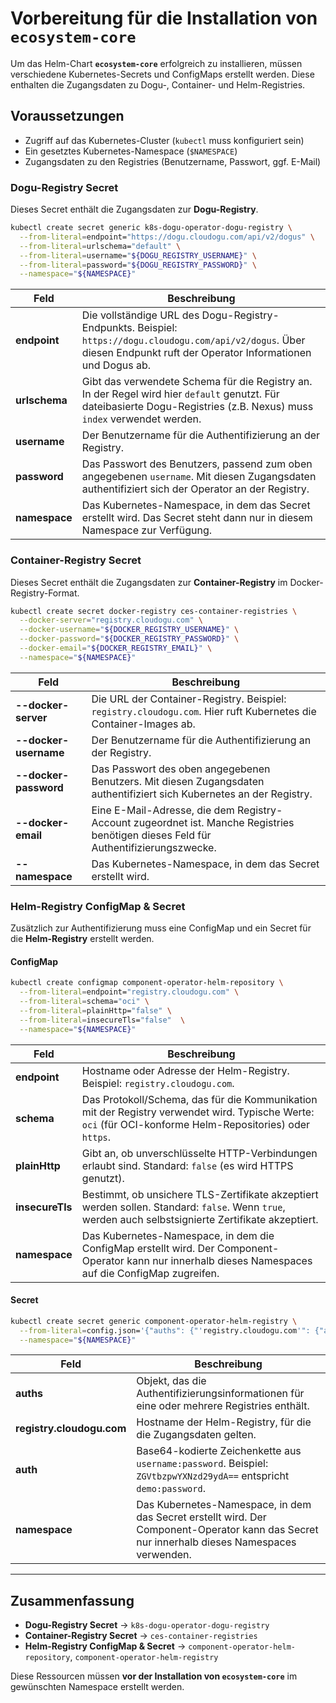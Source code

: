 # Vorbereitung für die Installation von `ecosystem-core`

Um das Helm-Chart **`ecosystem-core`** erfolgreich zu installieren, müssen verschiedene Kubernetes-Secrets und ConfigMaps erstellt werden. 
Diese enthalten die Zugangsdaten zu Dogu-, Container- und Helm-Registries.

## Voraussetzungen

- Zugriff auf das Kubernetes-Cluster (`kubectl` muss konfiguriert sein)
- Ein gesetztes Kubernetes-Namespace (`$NAMESPACE`)
- Zugangsdaten zu den Registries (Benutzername, Passwort, ggf. E-Mail)

### Dogu-Registry Secret

Dieses Secret enthält die Zugangsdaten zur **Dogu-Registry**.

```bash
kubectl create secret generic k8s-dogu-operator-dogu-registry \
  --from-literal=endpoint="https://dogu.cloudogu.com/api/v2/dogus" \
  --from-literal=urlschema="default" \
  --from-literal=username="${DOGU_REGISTRY_USERNAME}" \
  --from-literal=password="${DOGU_REGISTRY_PASSWORD}" \
  --namespace="${NAMESPACE}"
```

| Feld          | Beschreibung                                                                                                                                                            |
| ------------- |-------------------------------------------------------------------------------------------------------------------------------------------------------------------------|
| **endpoint**  | Die vollständige URL des Dogu-Registry-Endpunkts. Beispiel: `https://dogu.cloudogu.com/api/v2/dogus`. Über diesen Endpunkt ruft der Operator Informationen und Dogus ab. |
| **urlschema** | Gibt das verwendete Schema für die Registry an. In der Regel wird hier `default` genutzt. Für dateibasierte Dogu-Registries (z.B. Nexus) muss `index` verwendet werden. |
| **username**  | Der Benutzername für die Authentifizierung an der Registry.                                    |
| **password**  | Das Passwort des Benutzers, passend zum oben angegebenen `username`. Mit diesen Zugangsdaten authentifiziert sich der Operator an der Registry.                         |
| **namespace** | Das Kubernetes-Namespace, in dem das Secret erstellt wird. Das Secret steht dann nur in diesem Namespace zur Verfügung.                                                 |


### Container-Registry Secret

Dieses Secret enthält die Zugangsdaten zur **Container-Registry** im Docker-Registry-Format.

```bash
kubectl create secret docker-registry ces-container-registries \
  --docker-server="registry.cloudogu.com" \
  --docker-username="${DOCKER_REGISTRY_USERNAME}" \
  --docker-password="${DOCKER_REGISTRY_PASSWORD}" \
  --docker-email="${DOCKER_REGISTRY_EMAIL}" \
  --namespace="${NAMESPACE}"
```

| Feld                  | Beschreibung                                                                                                                        |
| --------------------- |-------------------------------------------------------------------------------------------------------------------------------------|
| **--docker-server**   | Die URL der Container-Registry. Beispiel: `registry.cloudogu.com`. Hier ruft Kubernetes die Container-Images ab.                    |
| **--docker-username** | Der Benutzername für die Authentifizierung an der Registry.                                                                         |
| **--docker-password** | Das Passwort des oben angegebenen Benutzers. Mit diesen Zugangsdaten authentifiziert sich Kubernetes an der Registry.               |
| **--docker-email**    | Eine E-Mail-Adresse, die dem Registry-Account zugeordnet ist. Manche Registries benötigen dieses Feld für Authentifizierungszwecke. |
| **--namespace**       | Das Kubernetes-Namespace, in dem das Secret erstellt wird.                                                                          |


### Helm-Registry ConfigMap & Secret

Zusätzlich zur Authentifizierung muss eine ConfigMap und ein Secret für die **Helm-Registry** erstellt werden.

#### ConfigMap

```bash
kubectl create configmap component-operator-helm-repository \
  --from-literal=endpoint="registry.cloudogu.com" \
  --from-literal=schema="oci" \
  --from-literal=plainHttp="false" \
  --from-literal=insecureTls="false"  \
  --namespace="${NAMESPACE}"
```

| Feld            | Beschreibung                                                                                                                                              |
| --------------- |-----------------------------------------------------------------------------------------------------------------------------------------------------------|
| **endpoint**    | Hostname oder Adresse der Helm-Registry. Beispiel: `registry.cloudogu.com`.                                                                               |
| **schema**      | Das Protokoll/Schema, das für die Kommunikation mit der Registry verwendet wird. Typische Werte: `oci` (für OCI-konforme Helm-Repositories) oder `https`. |
| **plainHttp**   | Gibt an, ob unverschlüsselte HTTP-Verbindungen erlaubt sind. Standard: `false` (es wird HTTPS genutzt).                                                   |
| **insecureTls** | Bestimmt, ob unsichere TLS-Zertifikate akzeptiert werden sollen. Standard: `false`. Wenn `true`, werden auch selbstsignierte Zertifikate akzeptiert.      |
| **namespace**   | Das Kubernetes-Namespace, in dem die ConfigMap erstellt wird. Der Component-Operator kann nur innerhalb dieses Namespaces auf die ConfigMap zugreifen.    |


#### Secret

```bash
kubectl create secret generic component-operator-helm-registry \
  --from-literal=config.json='{"auths": {"'registry.cloudogu.com'": {"auth": "'$(echo -n "${HELM_REGISTRY_USERNAME}:${HELM_REGISTRY_PASSWORD}" | base64)'"}}}' \
  --namespace="${NAMESPACE}"
```

| Feld                      | Beschreibung                                                                                                                                 |
| ------------------------- | -------------------------------------------------------------------------------------------------------------------------------------------- |
| **auths**                 | Objekt, das die Authentifizierungsinformationen für eine oder mehrere Registries enthält.                                                    |
| **registry.cloudogu.com** | Hostname der Helm-Registry, für die die Zugangsdaten gelten.                                                                                 |
| **auth**                  | Base64-kodierte Zeichenkette aus `username:password`. Beispiel: `ZGVtbzpwYXNzd29ydA==` entspricht `demo:password`.                           |
| **namespace**             | Das Kubernetes-Namespace, in dem das Secret erstellt wird. Der Component-Operator kann das Secret nur innerhalb dieses Namespaces verwenden. |


---

## Zusammenfassung

- **Dogu-Registry Secret** → `k8s-dogu-operator-dogu-registry`
- **Container-Registry Secret** → `ces-container-registries`
- **Helm-Registry ConfigMap & Secret** → `component-operator-helm-repository`, `component-operator-helm-registry`

Diese Ressourcen müssen **vor der Installation von `ecosystem-core`** im gewünschten Namespace erstellt werden.